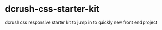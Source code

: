 # dcrush-css-starter-kit
dcrush css responsive starter kit to jump in to quickly new front end project 
